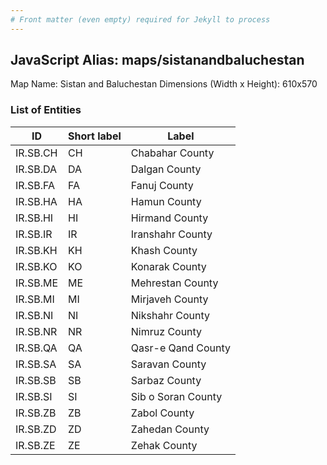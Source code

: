 ```yaml
---
# Front matter (even empty) required for Jekyll to process
---
```


## JavaScript Alias: maps/sistanandbaluchestan

Map Name: Sistan and Baluchestan
Dimensions (Width x Height): 610x570





### List of Entities

ID | Short label | Label
---|---|---|
IR.SB.CH|CH|Chabahar County
IR.SB.DA|DA|Dalgan County
IR.SB.FA|FA|Fanuj County
IR.SB.HA|HA|Hamun County
IR.SB.HI|HI|Hirmand County
IR.SB.IR|IR|Iranshahr County
IR.SB.KH|KH|Khash County
IR.SB.KO|KO|Konarak County
IR.SB.ME|ME|Mehrestan County
IR.SB.MI|MI|Mirjaveh County
IR.SB.NI|NI|Nikshahr County
IR.SB.NR|NR|Nimruz County
IR.SB.QA|QA|Qasr-e Qand County
IR.SB.SA|SA|Saravan County
IR.SB.SB|SB|Sarbaz County
IR.SB.SI|SI|Sib o Soran County
IR.SB.ZB|ZB|Zabol County
IR.SB.ZD|ZD|Zahedan County
IR.SB.ZE|ZE|Zehak County